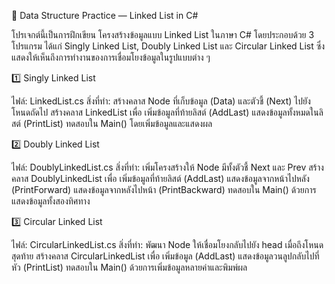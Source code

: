 🧩 Data Structure Practice — Linked List in C#

โปรเจกต์นี้เป็นการฝึกเขียน โครงสร้างข้อมูลแบบ Linked List ในภาษา C#
โดยประกอบด้วย 3 โปรแกรม ได้แก่ Singly Linked List, Doubly Linked List และ Circular Linked List
ซึ่งแสดงให้เห็นถึงการทำงานของการเชื่อมโยงข้อมูลในรูปแบบต่าง ๆ

1️⃣ Singly Linked List

ไฟล์: LinkedList.cs
สิ่งที่ทำ:
สร้างคลาส Node ที่เก็บข้อมูล (Data) และตัวชี้ (Next) ไปยังโหนดถัดไป
สร้างคลาส LinkedList เพื่อ
เพิ่มข้อมูลที่ท้ายลิสต์ (AddLast)
แสดงข้อมูลทั้งหมดในลิสต์ (PrintList)
ทดสอบใน Main() โดยเพิ่มข้อมูลและแสดงผล

2️⃣ Doubly Linked List

ไฟล์: DoublyLinkedList.cs
สิ่งที่ทำ:
เพิ่มโครงสร้างให้ Node มีทั้งตัวชี้ Next และ Prev
สร้างคลาส DoublyLinkedList เพื่อ
เพิ่มข้อมูลที่ท้ายลิสต์ (AddLast)
แสดงข้อมูลจากหน้าไปหลัง (PrintForward)
แสดงข้อมูลจากหลังไปหน้า (PrintBackward)
ทดสอบใน Main() ด้วยการแสดงข้อมูลทั้งสองทิศทาง

3️⃣ Circular Linked List

ไฟล์: CircularLinkedList.cs
สิ่งที่ทำ:
พัฒนา Node ให้เชื่อมโยงกลับไปยัง head เมื่อถึงโหนดสุดท้าย
สร้างคลาส CircularLinkedList เพื่อ
เพิ่มข้อมูล (AddLast)
แสดงข้อมูลวนลูปกลับไปที่หัว (PrintList)
ทดสอบใน Main() ด้วยการเพิ่มข้อมูลหลายค่าและพิมพ์ผล
